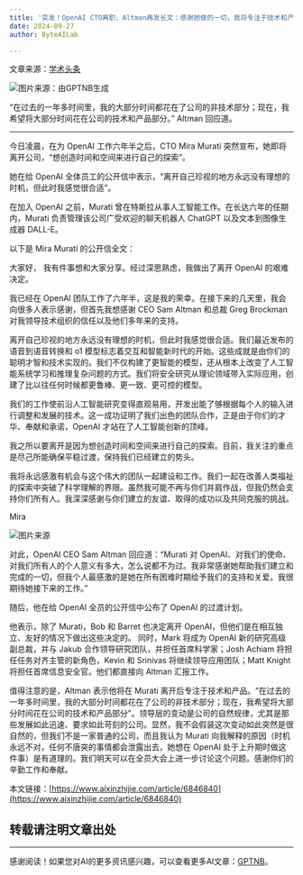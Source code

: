 ```yaml
---
title: '突发！OpenAI CTO离职，Altman再发长文：感谢她做的一切，我将专注于技术和产品'
date: 2024-09-27
author: ByteAILab

---
```


文章来源：[学术头条](https://mp.weixin.qq.com/s/yPlw7migXhy6sadXMJDa1Q)

![图片来源：由GPTNB生成](http://www.jesonc.com/upload/8FD7B96F5E34993C64020C0DB54F4C00/1727315080451/ljNPP0FE3YsdnBrtrUqN6eP-MNTs.png)

“在过去的一年多时间里，我的大部分时间都花在了公司的非技术部分；现在，我希望将大部分时间花在公司的技术和产品部分。” Altman 回应道。

---


今日凌晨，在为 OpenAI 工作六年半之后，CTO Mira Murati 突然宣布，她即将离开公司，“想创造时间和空间来进行自己的探索”。

她在给 OpenAI 全体员工的公开信中表示，“离开自己珍视的地方永远没有理想的时机，但此时我感觉很合适”。

在加入 OpenAI 之前，Murati 曾在特斯拉从事人工智能工作。在长达六年的任期内，Murati 负责管理该公司广受欢迎的聊天机器人 ChatGPT 以及文本到图像生成器 DALL-E。

以下是 Mira Murati 的公开信全文：

大家好，
我有件事想和大家分享。经过深思熟虑，我做出了离开 OpenAI 的艰难决定。

我已经在 OpenAI 团队工作了六年半，这是我的荣幸。在接下来的几天里，我会向很多人表示感谢，但首先我想感谢 CEO Sam Altman 和总裁 Greg Brockman 对我领导技术组织的信任以及他们多年来的支持。

离开自己珍视的地方永远没有理想的时机，但此时我感觉很合适。我们最近发布的语音到语音转换和 o1 模型标志着交互和智能新时代的开始。这些成就是由你们的聪明才智和技术实现的。我们不仅构建了更智能的模型，还从根本上改变了人工智能系统学习和推理复杂问题的方式。我们将安全研究从理论领域带入实际应用，创建了比以往任何时候都更鲁棒、更一致、更可控的模型。

我们的工作使前沿人工智能研究变得直观易用，开发出能了够根据每个人的输入进行调整和发展的技术。这一成功证明了我们出色的团队合作，正是由于你们的才华、奉献和承诺，OpenAI 才站在了人工智能创新的顶峰。

我之所以要离开是因为想创造时间和空间来进行自己的探索。目前，我关注的重点是尽己所能确保平稳过渡，保持我们已经建立的势头。

我将永远感激有机会与这个伟大的团队一起建设和工作。我们一起在改善人类福祉的探索中突破了科学理解的界限。虽然我可能不再与你们并肩作战，但我仍然会支持你们所有人。我深深感谢与你们建立的友谊、取得的成功以及共同克服的挑战。

Mira

![图片来源](http://www.jesonc.com/Fldri7AQxWv2s5c24S5AuG833Jpc)

对此，OpenAI CEO Sam Altman 回应道：“Murati 对 OpenAI、对我们的使命、对我们所有人的个人意义有多大，怎么说都不为过。我非常感谢她帮助我们建立和完成的一切，但我个人最感激的是她在所有困难时期给予我们的支持和关爱。我很期待她接下来的工作。”

随后，他在给 OpenAI 全员的公开信中公布了 OpenAI 的过渡计划。

他表示，除了 Murati，Bob 和 Barret 也决定离开 OpenAI，但他们是在相互独立、友好的情况下做出这些决定的。
同时，Mark 将成为 OpenAI 新的研究高级副总裁，并与 Jakub 合作领导研究团队，并担任首席科学家；Josh Achiam 将担任任务对齐主管的新角色，Kevin 和 Srinivas 将继续领导应用团队；Matt Knight 将担任首席信息安全官。他们都直接向 Altman 汇报工作。

值得注意的是，Altman 表示他将在 Murati 离开后专注于技术和产品。“在过去的一年多时间里，我的大部分时间都花在了公司的非技术部分；现在，我希望将大部分时间花在公司的技术和产品部分”。领导层的变动是公司的自然规律，尤其是那些发展如此迅速、要求如此苛刻的公司。显然，我不会假装这次变动如此突然是很自然的，但我们不是一家普通的公司，而且我认为 Murati 向我解释的原因（时机永远不对，任何不唐突的事情都会泄露出去，她想在 OpenAI 处于上升期时做这件事）是有道理的。我们明天可以在全员大会上进一步讨论这个问题。感谢你们的辛勤工作和奉献。 

本文链接：[https://www.aixinzhijie.com/article/6846840](https://www.aixinzhijie.com/article/6846840)

转载请注明文章出处
---
---
感谢阅读！如果您对AI的更多资讯感兴趣，可以查看更多AI文章：[GPTNB](https://gptnb.com)。